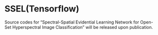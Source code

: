 # SSEL(Tensorflow)
Source codes for “Spectral-Spatial Evidential Learning Network for Open-Set Hyperspectral Image Classification” will be released upon publication.

